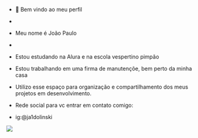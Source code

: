 - 👋 Bem vindo ao meu perfil
- 
- Meu nome é João Paulo 
-
- Estou estudando na Alura e na escola vespertino pimpão
- Estou trabalhando em uma firma de manutençõe, bem perto da minha casa
- Utilizo esse espaço para organização e compartilhamento dos meus projetos em desenvolvimento.

- Rede social para vc entrar em contato comigo:
- ig:@ja1dolinski



![](https://media.tenor.com/Q-aNBpS_K2UAAAAC/luffy-gear-5-gear-5.gif)
